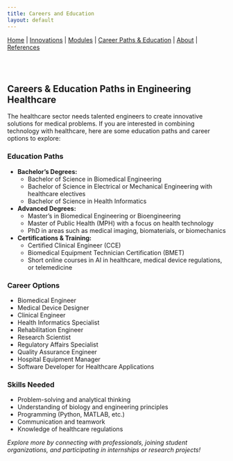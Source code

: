 ```yaml
---
title: Careers and Education
layout: default
---
```


[Home](/engineering-healthcare-project/) | [Innovations](/engineering-healthcare-project/innovations) | [Modules](/engineering-healthcare-project/modules/) | [Career Paths & Education](/engineering-healthcare-project/careers/) | [About](/engineering-healthcare-project/aboutME) | [References](/engineering-healthcare-project/resources)

<section id="careers-education" style="padding: 2rem 0;">
  <h2>Careers & Education Paths in Engineering Healthcare</h2>
  <p>
    The healthcare sector needs talented engineers to create innovative solutions for medical problems. If you are interested in combining technology with healthcare, here are some education paths and career options to explore:
  </p>

  <h3>Education Paths</h3>
  <ul>
    <li><strong>Bachelor’s Degrees:</strong>
      <ul>
        <li>Bachelor of Science in Biomedical Engineering</li>
        <li>Bachelor of Science in Electrical or Mechanical Engineering with healthcare electives</li>
        <li>Bachelor of Science in Health Informatics</li>
      </ul>
    </li>
    <li><strong>Advanced Degrees:</strong>
      <ul>
        <li>Master’s in Biomedical Engineering or Bioengineering</li>
        <li>Master of Public Health (MPH) with a focus on health technology</li>
        <li>PhD in areas such as medical imaging, biomaterials, or biomechanics</li>
      </ul>
    </li>
    <li><strong>Certifications & Training:</strong>
      <ul>
        <li>Certified Clinical Engineer (CCE)</li>
        <li>Biomedical Equipment Technician Certification (BMET)</li>
        <li>Short online courses in AI in healthcare, medical device regulations, or telemedicine</li>
      </ul>
    </li>
  </ul>

  <h3>Career Options</h3>
  <ul>
    <li>Biomedical Engineer</li>
    <li>Medical Device Designer</li>
    <li>Clinical Engineer</li>
    <li>Health Informatics Specialist</li>
    <li>Rehabilitation Engineer</li>
    <li>Research Scientist</li>
    <li>Regulatory Affairs Specialist</li>
    <li>Quality Assurance Engineer</li>
    <li>Hospital Equipment Manager</li>
    <li>Software Developer for Healthcare Applications</li>
  </ul>

  <h3>Skills Needed</h3>
  <ul>
    <li>Problem-solving and analytical thinking</li>
    <li>Understanding of biology and engineering principles</li>
    <li>Programming (Python, MATLAB, etc.)</li>
    <li>Communication and teamwork</li>
    <li>Knowledge of healthcare regulations</li>
  </ul>

  <p>
    <em>Explore more by connecting with professionals, joining student organizations, and participating in internships or research projects!</em>
  </p>
</section>
